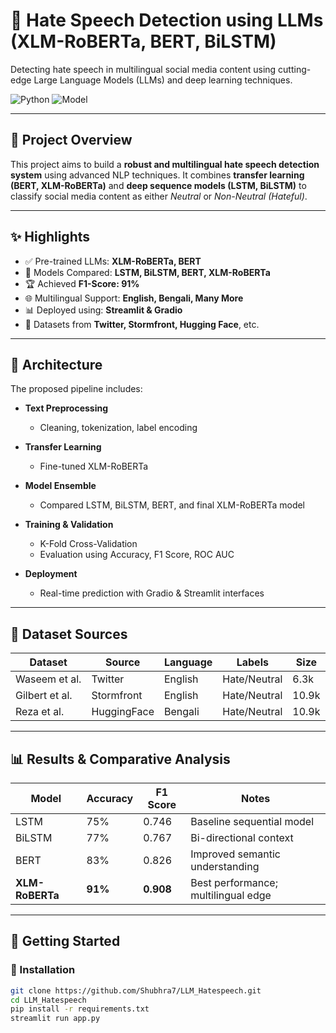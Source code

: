 # 🚫 Hate Speech Detection using LLMs (XLM-RoBERTa, BERT, BiLSTM)

Detecting hate speech in multilingual social media content using cutting-edge Large Language Models (LLMs) and deep learning techniques.

![Python](https://img.shields.io/badge/Language-Python-blue.svg)
![Model](https://img.shields.io/badge/Model-XLM--RoBERTa-green)

---

## 📌 Project Overview

This project aims to build a **robust and multilingual hate speech detection system** using advanced NLP techniques. It combines **transfer learning (BERT, XLM-RoBERTa)** and **deep sequence models (LSTM, BiLSTM)** to classify social media content as either *Neutral* or *Non-Neutral (Hateful)*.

---

## ✨ Highlights

- ✅ Pre-trained LLMs: **XLM-RoBERTa, BERT**
- 🔄 Models Compared: **LSTM, BiLSTM, BERT, XLM-RoBERTa**
- 🏆 Achieved **F1-Score: 91%**
- 🌐 Multilingual Support: **English, Bengali, Many More**
- 📊 Deployed using: **Streamlit & Gradio** 
- 📁 Datasets from **Twitter, Stormfront, Hugging Face**, etc.

---

## 🧠 Architecture

The proposed pipeline includes:

- **Text Preprocessing**
  - Cleaning, tokenization, label encoding

- **Transfer Learning**
  - Fine-tuned XLM-RoBERTa

- **Model Ensemble**
  - Compared LSTM, BiLSTM, BERT, and final XLM-RoBERTa model

- **Training & Validation**
  - K-Fold Cross-Validation
  - Evaluation using Accuracy, F1 Score, ROC AUC

- **Deployment**
  - Real-time prediction with Gradio & Streamlit interfaces

---

## 📂 Dataset Sources

| Dataset        | Source       | Language | Labels        | Size  |
|----------------|--------------|----------|---------------|-------|
| Waseem et al.  | Twitter       | English  | Hate/Neutral  | 6.3k  |
| Gilbert et al. | Stormfront    | English  | Hate/Neutral  | 10.9k |
| Reza et al.    | HuggingFace   | Bengali  | Hate/Neutral  | 10.9k |

---

## 📊 Results & Comparative Analysis

| Model              | Accuracy | F1 Score | Notes                                     |
|--------------------|----------|----------|-------------------------------------------|
| LSTM               | 75%      | 0.746    | Baseline sequential model                 |
| BiLSTM             | 77%      | 0.767    | Bi-directional context                    |
| BERT               | 83%      | 0.826    | Improved semantic understanding           |
| **XLM-RoBERTa**    | **91%**  | **0.908**| Best performance; multilingual edge       |

---

## 🚀 Getting Started

### 🔧 Installation

```bash
git clone https://github.com/Shubhra7/LLM_Hatespeech.git
cd LLM_Hatespeech
pip install -r requirements.txt
streamlit run app.py
